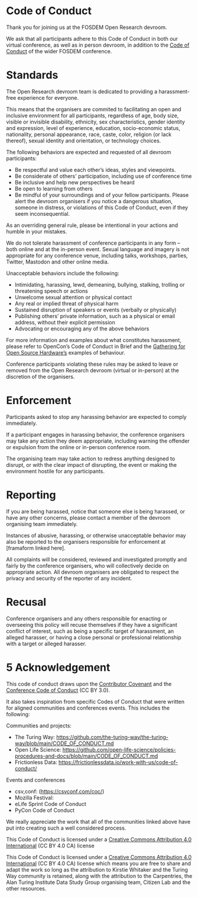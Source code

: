 # Code of Conduct
Thank you for joining us at the FOSDEM Open Research devroom.

We ask that all participants adhere to this Code of Conduct in both our virtual conference, as well as in person devroom, in addition to the [Code of Conduct](https://fosdem.org/2024/practical/conduct/) of the wider FOSDEM conference.

# Standards
The Open Research devroom team is dedicated to providing a harassment-free experience for everyone.

This means that the organisers are commited to facilitating an open and inclusive environment for all participants, regardless of age, body size, visible or invisible disability, ethnicity, sex characteristics, gender identity and expression, level of experience, education, socio-economic status, nationality, personal appearance, race, caste, color, religion (or lack thereof), sexual identity and orientation, or technology choices. 

The following behaviors are expected and requested of all devroom participants:

- Be respectful and value each other’s ideas, styles and viewpoints.
- Be considerate of others' participation, including use of conference time
- Be inclusive and help new perspectives be heard
- Be open to learning from others
- Be mindful of your surroundings and of your fellow participants. Please alert the devroom organisers if you notice a dangerous situation, someone in distress, or violations of this Code of Conduct, even if they seem inconsequential.

As an overriding general rule, please be intentional in your actions and humble in your mistakes.

We do not tolerate harassment of conference participants in any form – both online and at the in-person event. Sexual language and imagery is not appropriate for any conference venue, including talks, workshops, parties, Twitter, Mastodon and other online media. 

Unacceptable behaviors include the following:
- Intimidating, harassing, lewd, demeaning, bullying, stalking, trolling or threatening speech or actions
- Unwelcome sexual attention or physical contact
- Any real or implied threat of physical harm
- Sustained disruption of speakers or events (verbally or physically)
- Publishing others’ private information, such as a physical or email address, without their explicit permission
- Advocating or encouraging any of the above behaviors

For more information and examples about what constitutes harassment, please refer to OpenCon’s Code of Conduct in Brief and the [Gathering for Open Source Hardware’s](https://openhardware.science/gosh-2017/gosh-code-of-conduct/) examples of behaviour.

Conference participants violating these rules may be asked to leave or removed from the Open Research devroom (virtual or in-person) at the discretion of the organisers. 

# Enforcement 
Participants asked to stop any harassing behavior are expected to comply immediately.

If a participant engages in harassing behavior, the conference organisers may take any action they deem appropriate, including warning the offender or expulsion from the online or in-person conference room. 

The organising team may take action to redress anything designed to disrupt, or with the clear impact of disrupting, the event or making the environment hostile for any participants.

# Reporting
If you are being harassed, notice that someone else is being harassed, or have any other concerns, please contact a member of the devroom organising team immediately. 

Instances of abusive, harassing, or otherwise unacceptable behavior may also be reported to the organisers responsible for enforcement at [framaform linked here]. 

All complaints will be considered, reviewed and investigated promptly and fairly by the conference organisers, who will collectively decide on appropriate action. All devroom organisers are obligated to respect the privacy and security of the reporter of any incident.

# Recusal
Conference organisers and any others responsible for enacting or overseeing this policy will recuse themselves if they have a significant conflict of interest, such as being a specific target of harassment, an alleged harasser, or having a close personal or professional relationship with a target or alleged harasser.

# 5 Acknowledgement
This code of conduct draws upon the [Contributor Covenant](https://www.contributor-covenant.org/) and the [Conference Code of Conduct](https://confcodeofconduct.com/) (CC BY 3.0). 

It also takes inspiration from specific Codes of Conduct that were written for aligned communities and conferences events. This includes the following: 

Communities and projects: 
- The Turing Way: https://github.com/the-turing-way/the-turing-way/blob/main/CODE_OF_CONDUCT.md
- Open Life Science: https://github.com/open-life-science/policies-procedures-and-docs/blob/main/CODE_OF_CONDUCT.md
- Frictionless Data: https://frictionlessdata.io/work-with-us/code-of-conduct/

Events and conferences
- csv,conf: (https://csvconf.com/coc/)
- Mozilla Festival: 
- eLife Sprint Code of Conduct
- PyCon Code of Conduct 

We really appreciate the work that all of the communities linked above have put into creating such a well considered process.

This Code of Conduct is licensed under a [Creative Commons Attribution 4.0 International](https://creativecommons.org/licenses/by/4.0/) (CC BY 4.0 CA) license

This Code of Conduct is licensed under a [Creative Commons Attribution 4.0 International](https://creativecommons.org/licenses/by/4.0/) (CC BY 4.0 CA) license which means you are free to share and adapt the work so long as the attribution to Kirstie Whitaker and the Turing Way community is retained, along with the attribution to the Carpentries, the Alan Turing Institute Data Study Group organising team, Citizen Lab and the other resources.
